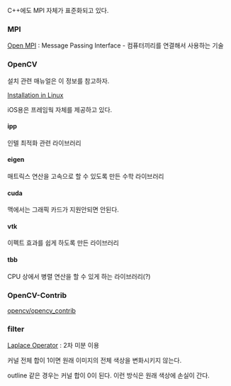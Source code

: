 C++에도 MPI 자체가 표준화되고 있다.

### MPI

[Open MPI](https://www.open-mpi.org) : Message Passing Interface - 컴퓨터끼리를 연결해서 사용하는 기술 

### OpenCV

설치 관련 매뉴얼은 이 정보를 참고하자.

[Installation in Linux](http://docs.opencv.org/3.1.0/d7/d9f/tutorial_linux_install.html)

iOS용은 프레임웍 자체를 제공하고 있다. 

#### ipp

인텔 최적화 관련 라이브러리

#### eigen 

매트릭스 연산을 고속으로 할 수 있도록 만든 수학 라이브러리

#### cuda

맥에서는 그래픽 카드가 지원안되면 안된다. 

#### vtk

이펙트 효과를 쉽게 하도록 만든 라이브러리

#### tbb

CPU 상에서 병렬 연산을 할 수 있게 하는 라이브러리(?)

### OpenCV-Contrib

[opencv/opencv_contrib](https://github.com/opencv/opencv_contrib)

### filter

[Laplace Operator](http://docs.opencv.org/2.4/doc/tutorials/imgproc/imgtrans/laplace_operator/laplace_operator.html) : 2차 미분 이용

커널 전체 합이 1이면 원래 이미지의 전체 색상을 변화시키지 않는다.

outline 같은 경우는 커널 합이  0이 된다. 이런 방식은 원래 색상에 손실이 간다. 
